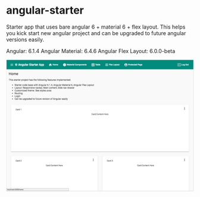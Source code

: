 # angular-starter
Starter app that uses bare angular 6 + material 6 + flex layout. 
This helps you kick start new angular project and can be upgraded to future angular versions easily.

Angular: 6.1.4
Angular Material: 6.4.6
Angular Flex Layout: 6.0.0-beta

![alt text](https://raw.githubusercontent.com/rwei-mms-web/angular-starter/master/docs/screenshots/8-27-2018.png)

